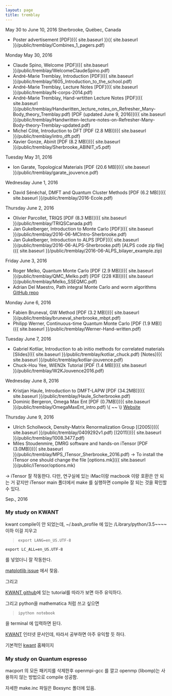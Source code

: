 ```yaml
---
layout: page
title: tremblay
---
```


May 30 to June 10, 2016
Sherbrooke, Québec, Canada

* Poster advertisement [PDF]({{ site.baseurl }}{{ site.baseurl }}/public/tremblay/Combines_1_pagers.pdf) 

Monday May 30, 2016

* Claude Spino, Welcome [PDF]({{ site.baseurl }}/public/tremblay/WelcomeClaudeSpino.pdf)
* André-Marie Tremblay, Introduction [PDF]({{ site.baseurl }}/public/tremblay/1605_Introduction_to_the_school.pdf)
* André-Marie Tremblay, Lecture Notes [PDF]({{ site.baseurl }}/public/tremblay/N-corps-2014.pdf)
* André-Marie Tremblay, Hand-wrtitten Lecture Notes [PDF]({{ site.baseurl }}/public/tremblay/Handwritten_lecture_notes_on_Refresher_Many-Body_theory_Tremblay.pdf)
    [PDF (updated June 9, 2016)]({{ site.baseurl }}/public/tremblay/Handwritten-lecture-notes-on-Refresher-Many-Body-theory-Tremblay-updated.pdf)
* Michel Côté, Introduction to DFT [PDF (2.8 MB)]({{ site.baseurl }}/public/tremblay/intro_dft.pdf)
* Xavier Gonze, Abinit [PDF (8.2 MB)]({{ site.baseurl }}/public/tremblay/Sherbrooke_ABINIT_v5.pdf)


Tuesday May 31, 2016

* Ion Garate, Topological Materials [PDF (20.6 MB)]({{ site.baseurl }}/public/tremblay/garate_jouvence.pdf)

Wednesday June 1, 2016

* David Sénéchal, DMFT and Quantum Cluster Methods [PDF (6.2 MB)]({{ site.baseurl }}/public/tremblay/2016-Ecole.pdf)

Thursday June 2, 2016

* Olivier Parcollet, TRIQS [PDF (8.3 MB)]({{ site.baseurl }}/public/tremblay/TRIQSCanada.pdf)
* Jan Gukelberger, Introduction to Monte Carlo [PDF]({{ site.baseurl }}/public/tremblay/2016-06-MCIntro-Sherbrooke.pdf)
* Jan Gukelberger, Introduction to ALPS [PDF]({{ site.baseurl }}/public/tremblay/2016-06-ALPS-Sherbrooke.pdf) [ALPS code zip file]({{ site.baseurl }}/public/tremblay/2016-06-ALPS_bilayer_example.zip)

Friday June 3, 2016

* Roger Melko, Quantum Monte Carlo [PDF (2.9 MB)]({{ site.baseurl }}/public/tremblay/QMC_Melko.pdf) [PDF (228 KB)]({{ site.baseurl }}/public/tremblay/Melko_SSEQMC.pdf)
* Adrian Del Maestro, Path integral Monte Carlo and worm algorithms [GitHub repo](https://github.com/agdelma/pimc-notes)


Monday June 6, 2016

* Fabien Bruneval, GW Method [PDF (3.2 MB)]({{ site.baseurl }}/public/tremblay/bruneval_sherbrooke_mbpt.pdf)
* Philipp Werner, Continuous-time Quantum Monte Carlo [PDF (1.9 MB)]({{ site.baseurl }}/public/tremblay/Werner-Hand-written.pdf)

Tuesday June 7, 2016

* Gabriel Kotliar, Introduction to ab initio methods for correlated materials [Slides]({{ site.baseurl }}/public/tremblay/kotliar_chuck.pdf) [Notes]({{ site.baseurl }}/public/tremblay/kotliar-jouvence.pdf)
* Chuck-Hou Yee, WIEN2k Tutorial [PDF (1.4 MB)]({{ site.baseurl }}/public/tremblay/W2KJouvence2016.pdf)


Wednesday June 8, 2016

* Kristjan Haule, Introduction to DMFT-LAPW [PDF (34.2MB)]({{ site.baseurl }}/public/tremblay/Haule_Scherbrooke.pdf)
* Dominic Bergeron, Omega Max Ent [PDF (0.7MB)]({{ site.baseurl }}/public/tremblay/OmegaMaxEnt_intro.pdf) \\( ~~ \\)  [Website](http://www.physique.usherbrooke.ca/MaxEnt/index.php/Main_Page)

Thursday June 9, 2016

* Ulrich Schollwock, Density-Matrix Renormalization Group [(2005)]({{ site.baseurl }}/public/tremblay/0409292v1.pdf) [(2011)]({{ site.baseurl }}/public/tremblay/1008.3477.pdf)
* Miles Stoudenmire, DMRG software and hands-on iTensor [PDF (3.0MB)]({{ site.baseurl }}/public/tremblay/MPS_ITensor_Sherbrooke_2016.pdf)
-> To install the iTensor one should change the file [options.mk]({{ site.baseurl }}/public/iTensor/options.mk)

-> iTensor 잘 작동한다. 다만, 연구실에 있는 iMac이랑 macbook 이랑 호환은 안 되는 거 같지만 iTensor main 폴더에서 make 를 실행하면 compile 잘 되는 것을 확인할 수 있다.


Sep., 2016

### My study on KWANT

kwant compile이 안 되었는데,
~/.bash_profile 에 있는
/Library/python/3.5~~~~ 이하 이걸 지우고

> `export LANG=en_US.UTF-8`
>
`export LC_ALL=en_US.UTF-8`


를 넣었더니 잘 작동한다.

[matplotlib issue](https://github.com/matplotlib/matplotlib/issues/5919/) 에서 찾음.


그리고

[KWANT github](https://github.com/kwant-project/billiard/blob/master/billiard.ipynb)에 있는 tutorial를 따라가 보면 아주 유익하다.

그리고 python을 mathematica 처럼 쓰고 싶으면

> `ipython notebook`

을 terminal 에 입력하면 된다.


[KWANT](https://kwant-project.org/doc/1.0/tutorial/tutorial1) 인터넷 문서인데, 따라서 공부하면 아주 유익할 듯 하다.

기본적인 [kwant](https://kwant-project.org/) 홈페이지


### My study on Quantum espresso

macport 의 모든 패키지를 삭제한후 openmpi-gcc 를 깔고
openmp (libomp)는 사용하지 않는 방법으로 compile 성공함.

자세한 make.inc 파일은 Boxsync 폴더에 있음.